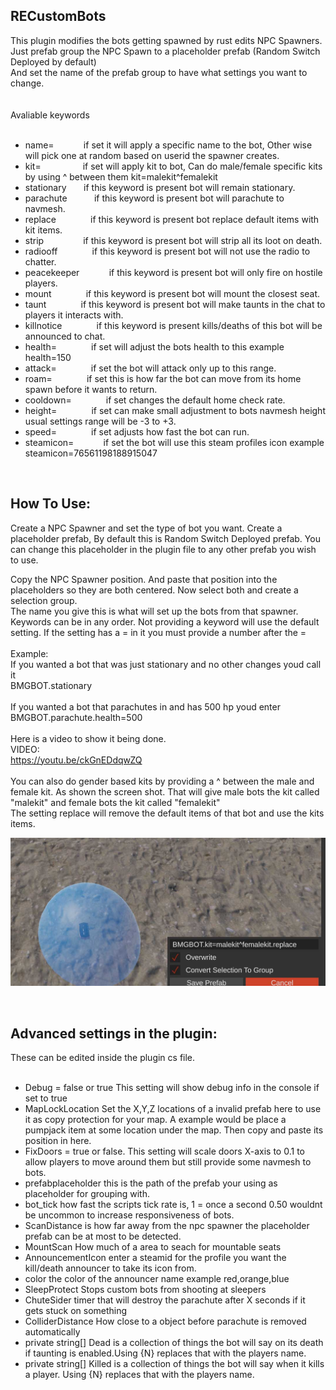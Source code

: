  <h2>RECustomBots</h2>
 This plugin modifies the bots getting spawned by rust edits NPC Spawners.<br>
Just prefab group the NPC Spawn to a placeholder prefab (Random Switch Deployed by default)<br>
And set the name of the prefab group to have what settings you want to change. <br>
<br>
<br>
  Avaliable keywords
<br><br>

 * name=&nbsp;&nbsp;&nbsp;&nbsp;&nbsp;&nbsp;&nbsp;&nbsp;&nbsp;&nbsp;&nbsp;&nbsp;if set it will apply a specific name to the bot, Other wise will pick one at random based on userid the spawner creates.
 * kit= &nbsp;&nbsp;&nbsp;&nbsp;&nbsp;&nbsp;&nbsp;&nbsp;&nbsp;&nbsp;&nbsp;&nbsp;&nbsp;&nbsp;&nbsp;&nbsp;if set will apply kit to bot, Can do male/female specific kits by using ^ between them kit=malekit^femalekit
 * stationary &nbsp;&nbsp;&nbsp;&nbsp;&nbsp;&nbsp;if this keyword is present bot will remain stationary.
 * parachute &nbsp;&nbsp;&nbsp;&nbsp;&nbsp;&nbsp;&nbsp;&nbsp;&nbsp;    if this keyword is present bot will parachute to navmesh.
 * replace  &nbsp;&nbsp;&nbsp;&nbsp;&nbsp;&nbsp;&nbsp;&nbsp;&nbsp;&nbsp;&nbsp;&nbsp;     if this keyword is present bot replace default items with kit items.
 * strip   &nbsp;&nbsp;&nbsp;&nbsp;&nbsp;&nbsp;&nbsp;&nbsp;&nbsp;&nbsp;&nbsp;&nbsp;&nbsp;&nbsp;     if this keyword is present bot will strip all its loot on death.
 * radiooff   &nbsp;&nbsp;&nbsp;&nbsp;&nbsp;&nbsp;&nbsp;&nbsp;&nbsp;&nbsp;&nbsp;&nbsp;   if this keyword is present bot will not use the radio to chatter.
 * peacekeeper &nbsp;&nbsp;&nbsp;&nbsp;&nbsp;&nbsp;&nbsp;&nbsp;&nbsp;&nbsp;  if this keyword is present bot will only fire on hostile players.
 * mount   &nbsp;&nbsp;&nbsp;&nbsp;&nbsp;&nbsp;&nbsp;&nbsp;&nbsp;&nbsp;&nbsp;&nbsp;     if this keyword is present bot will mount the closest seat.
 * taunt     &nbsp;&nbsp;&nbsp;&nbsp;&nbsp;&nbsp;&nbsp;&nbsp;&nbsp;&nbsp;&nbsp;&nbsp;    if this keyword is present bot will make taunts in the chat to players it interacts with.
 * killnotice  &nbsp;&nbsp;&nbsp;&nbsp;&nbsp;&nbsp;&nbsp;&nbsp;&nbsp;&nbsp;&nbsp;&nbsp;  if this keyword is present kills/deaths of this bot will be announced to chat.
 * health=    &nbsp;&nbsp;&nbsp;&nbsp;&nbsp;&nbsp;&nbsp;&nbsp;&nbsp;&nbsp;&nbsp;&nbsp;   if set will adjust the bots health to this example health=150     
 * attack=   &nbsp;&nbsp;&nbsp;&nbsp;&nbsp;&nbsp;&nbsp;&nbsp;&nbsp;&nbsp;&nbsp;&nbsp;    if set the bot will attack only up to this range.
 * roam=      &nbsp;&nbsp;&nbsp;&nbsp;&nbsp;&nbsp;&nbsp;&nbsp;&nbsp;&nbsp;&nbsp;&nbsp;   if set this is how far the bot can move from its home spawn before it wants to return.
 * cooldown=  &nbsp;&nbsp;&nbsp;&nbsp;&nbsp;&nbsp;&nbsp;&nbsp;&nbsp;&nbsp;&nbsp;&nbsp;   if set changes the default home check rate.
 * height=     &nbsp;&nbsp;&nbsp;&nbsp;&nbsp;&nbsp;&nbsp;&nbsp;&nbsp;&nbsp;&nbsp;&nbsp;  if set can make small adjustment to bots navmesh height usual settings range will be -3 to +3.
 * speed=     &nbsp;&nbsp;&nbsp;&nbsp;&nbsp;&nbsp;&nbsp;&nbsp;&nbsp;&nbsp;&nbsp;&nbsp;   if set adjusts how fast the bot can run.
 * steamicon=  &nbsp;&nbsp;&nbsp;&nbsp;&nbsp;&nbsp;&nbsp;&nbsp;&nbsp;&nbsp;  if set the bot will use this steam profiles icon example steamicon=76561198188915047

<br>

 <h2>How To Use:</h2>
Create a NPC Spawner and set the type of bot you want.
Create a placeholder prefab, By default this is Random Switch Deployed prefab.
You can change this placeholder in the plugin file to any other prefab you wish to use.

Copy the NPC Spawner position. And paste that position into the placeholders so they are both centered.
Now select both and create a selection group.<br>The name you give this is what will set up the bots from that spawner.
Keywords can be in any order. Not providing a keyword will use the default setting. If the setting has a = in it you must provide a number after the =<br><br>
Example:<br>If you wanted a bot that was just stationary and no other changes youd call it<br>BMGBOT.stationary<br><br>If you wanted a bot that parachutes in and has 500 hp youd enter<br>BMGBOT.parachute.health=500
<br><br>
Here is a video to show it being done.<br>
VIDEO:<br>https://youtu.be/ckGnEDdqwZQ<br><br>
You can also do gender based kits by providing a ^ between the male and female kit.
As shown the screen shot. That will give male bots the kit called "malekit" and female bots the kit called "femalekit"<br>
The setting replace will remove the default items of that bot and use the kits items.<br>
<p><img src="https://github.com/bmgjet/RECustomBots/raw/main/RECustomBotsImage.jpg" /></p>

<br> <h2>Advanced settings in the plugin:</h2>
These can be edited inside the plugin cs file.<br><br>
* Debug = false or true This setting will show debug info in the console if set to true<br>
* MapLockLocation Set the X,Y,Z locations of a invalid prefab here to use it as copy protection for your map. A example would be place a pumpjack item at some location under the map. Then copy and paste its position in here.
* FixDoors = true or false. This setting will scale doors X-axis to 0.1 to allow players to move around them but still provide some navmesh to bots.
* prefabplaceholder this is the path of the prefab your using as placeholder for grouping with.
* bot_tick how fast the scripts tick rate is, 1 = once a second 0.50 wouldnt be uncommon to increase responsiveness of bots.
* ScanDistance is how far away from the npc spawner the placeholder prefab can be at most to be detected.
* MountScan How much of a area to seach for mountable seats
* AnnouncementIcon enter a steamid for the profile you want the kill/death announcer to take its icon from.
* color the color of the announcer name example red,orange,blue
* SleepProtect Stops custom bots from shooting at sleepers
* ChuteSider timer that will destroy the parachute after X seconds if it gets stuck on something
* ColliderDistance How close to a object before parachute is removed automatically
* private string[] Dead is a collection of things the bot will say on its death if taunting is enabled.Using {N} replaces that with the players name.
* private string[] Killed is a collection of things the bot will say when it kills a player. Using {N} replaces that with the players name.
